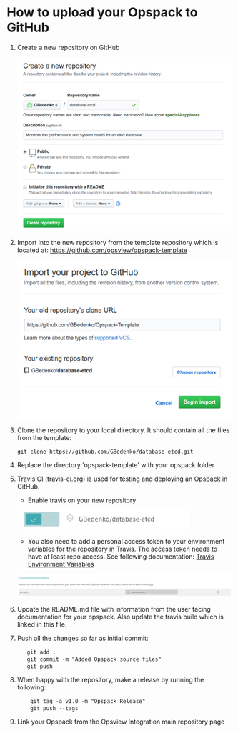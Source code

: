 # How to upload your Opspack to GitHub

1. Create a new repository on GitHub

   ![Create new GitHub Repository](/docs/img/create_new_repo.png?raw=true)

2. Import into the new repository from the template repository which is located at: https://github.com/opsview/opspack-template

   ![Import Template Project](/docs/img/import_project.png?raw=true)

3. Clone the repository to your local directory. It should contain all the files from the template:

   ```
   git clone https://github.com/GBedenko/database-etcd.git
   ```

4. Replace the directory 'opspack-template' with your opspack folder

5. Travis CI (travis-ci.org) is used for testing and deploying an Opspack in GitHub.

    * Enable travis on your new repository

   ![Enable Travis builds](/docs/img/enable_travis.png?raw=true)

    * You also need to add a personal access token to your environment variables for the repository in Travis. The access token needs to have at least repo access. See following documentation: [Travis Environment Variables](https://docs.travis-ci.com/user/environment-variables)

   ![Add Access Token](/docs/img/add_access_token.png?raw=true)

6. Update the README.md file with information from the user facing documentation for your opspack. Also update the travis build which is linked in this file.

7. Push all the changes so far as initial commit:

   ```
      git add .
      git commit -m "Added Opspack source files"
      git push
   ```

8. When happy with the repository, make a release by running the following:

   ```
       git tag -a v1.0 -m "Opspack Release"
       git push --tags
   ```
9. Link your Opspack from the Opsview Integration main repository page
